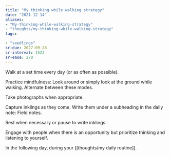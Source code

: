 ```yaml
---
title: "My thinking while walking strategy"
date: "2021-12-14"
aliases:
- "My-thinking-while-walking-strategy"
- "thoughts/my-thinking-while-walking-strategy"
tags:

- "seedlings"
sr-due: 2027-09-28
sr-interval: 1523
sr-ease: 270
---
```


Walk at a set time every day (or as often as possible).

Practice mindfulness: Look around or simply look at the ground while walking. Alternate between these modes.

Take photographs when appropriate.

Capture inklings as they come. Write them under a subheading in the daily note: Field notes.

Rest when necessary or pause to write inklings.

Engage with people when there is an opportunity but prioritize thinking and listening to yourself.

In the following day, during your [[thoughts/my daily routine]].